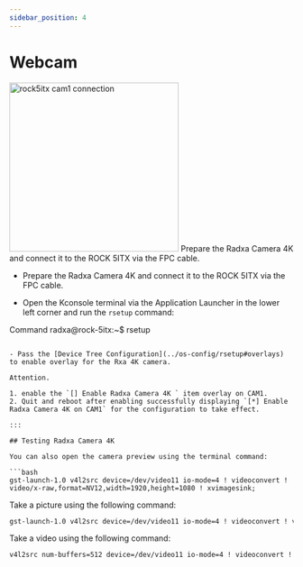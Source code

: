 ```yaml
---
sidebar_position: 4
---
```


# Webcam

<img src="/img/rock5itx/rock5itx-cam1.webp" alt="rock5itx cam1 connection" width= "300" /> Prepare the Radxa Camera 4K and connect it to the ROCK 5ITX via the FPC cable.

- Prepare the Radxa Camera 4K and connect it to the ROCK 5ITX via the FPC cable.

- Open the Kconsole terminal via the Application Launcher in the lower left corner and run the `rsetup` command:

Command
radxa@rock-5itx:~$ rsetup
```

- Pass the [Device Tree Configuration](../os-config/rsetup#overlays) to enable overlay for the Rxa 4K camera.

Attention.

1. enable the `[] Enable Radxa Camera 4K ` item overlay on CAM1.
2. Quit and reboot after enabling successfully displaying `[*] Enable Radxa Camera 4K on CAM1` for the configuration to take effect.

:::

## Testing Radxa Camera 4K

You can also open the camera preview using the terminal command:

```bash
gst-launch-1.0 v4l2src device=/dev/video11 io-mode=4 ! videoconvert ! video/x-raw,format=NV12,width=1920,height=1080 ! xvimagesink;
```

Take a picture using the following command:

```bash
gst-launch-1.0 v4l2src device=/dev/video11 io-mode=4 ! videoconvert ! video/x-raw,format=NV12,width=1920,height=1080 ! jpegenc ! multifilesink location=file.name.jpg;
```

Take a video using the following command:

```bash
v4l2src num-buffers=512 device=/dev/video11 io-mode=4 ! videoconvert ! video/x-raw, format=NV12, width=1920, height=1080, framerate=30/1 ! tee name=t ! queue ! mpph264enc ! queue ! h264parse ! mpegtsmux ! filesink location=/home/radxa/file.name.mp4
```
